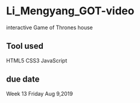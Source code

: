 # Li_Mengyang_GOT-video
interactive Game of Thrones house
## Tool used
HTML5
CSS3
JavaScript

## due date
Week 13 Friday
Aug 9,2019
